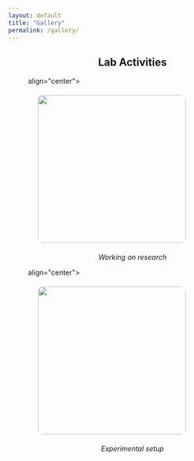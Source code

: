 ```yaml
---
layout: default
title: "Gallery"
permalink: /gallery/
---
```



<h2 align="center">Lab Activities</h2>

<figure class="centered">
   align="center">
    <img src="{{ site.baseurl }}/images/photos/pic_1.jpeg" style="margin: 20px; width: 300px; border-radius: 10px;" />
  
  <figcaption style="text-align: center; font-style: italic;">Working on research</figcaption>
</figure>

<figure class="centered">
   align="center">
    <img src="{{ site.baseurl }}/images/photos/pic_2.jpeg" style="margin: 20px; width: 300px; border-radius: 10px;" />
  
  <figcaption style="text-align: center; font-style: italic;">Experimental setup</figcaption>
</figure>
